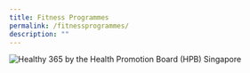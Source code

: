```yaml
---
title: Fitness Programmes
permalink: /fitnessprogrammes/
description: ""
---
```

![Healthy 365 by the Health Promotion Board (HPB) Singapore](https://hpb.gov.sg/images/default-source/default-album/download-healthy-365-app992d3f95e4fa43608185569a7d061419.png?sfvrsn=2bd77cec_10&MaxWidth=480&MaxHeight=229&ScaleUp=false&Quality=High&Method=ResizeFitToAreaArguments&Signature=525D8AB15192CA2733F5196849C29D0D6DD7859E)